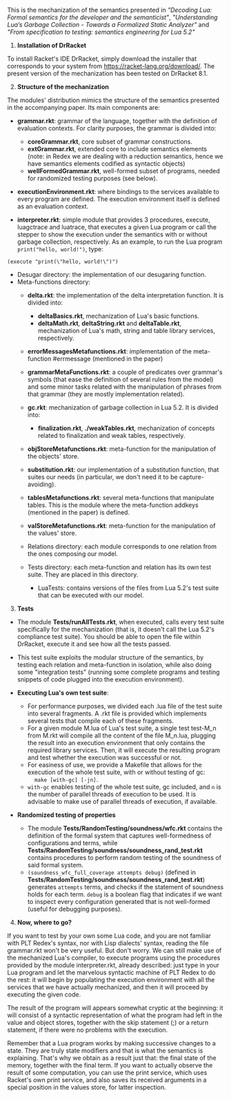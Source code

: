This is the mechanization of the semantics presented in *"Decoding Lua: Formal semantics for the developer and the semanticist"*, *"Understanding Lua’s Garbage Collection - Towards a Formalized Static Analyzer"* and *"From specification to testing: semantics engineering for Lua 5.2"*

1. **Installation of DrRacket**

To install Racket's IDE DrRacket, simply download the installer that corresponds to your system from https://racket-lang.org/download/. The present version of the mechanization has been tested on DrRacket 8.1.

2. **Structure of the mechanization**

The modules' distribution mimics the structure of the semantics presented in the accompanying paper. Its main components are:
* **grammar.rkt**: grammar of the language, together with the definition of evaluation contexts. For clarity purposes, the grammar is divided into:

    * **coreGrammar.rkt**, core subset of grammar constructions.    
    * **extGrammar.rkt**, extended core to include semantics elements (note: in Redex we are dealing with a reduction semantics, hence we have semantics elements codified as syntactic 
objects)    
    * **wellFormedGrammar.rkt**, well-formed subset of programs, needed for randomized testing purposes (see below).
    
* **executionEnvironment.rkt**: where bindings to the services available to every program are defined. The execution environment itself is defined as an evaluation context. 
* **interpreter.rkt**: simple module that provides 3 procedures, execute, luagctrace and luatrace, that executes a given Lua program or call the stepper to show the execution under the semantics with or without garbage collection, respectively. As an example, to run the Lua program `print("hello, world!")`, type:

```racket
(execute "print(\"hello, world!\")")
```

* Desugar directory: the implementation of our desugaring function. 
* Meta-functions directory:
	* **delta.rkt**: the implementation of the delta interpretation function. It is divided into:   
	
	   * **deltaBasics.rkt**, mechanization of Lua's basic functions.   
	   * **deltaMath.rkt**, **deltaString.rkt** and **deltaTable.rkt**, mechanization of Lua's math, string and table library services, respectively.
	    
	* **errorMessagesMetafunctions.rkt**: implementation of the meta-function #errmessage (mentioned in the paper)
	* **grammarMetaFunctions.rkt**: a couple of predicates over grammar's symbols (that ease the definition of several rules from the model) and some minor tasks related with the manipulation of phrases from that grammar (they are mostly implementation related).
	* **gc.rkt**: mechanization of garbage collection in Lua 5.2. It is divided into:   
	    
	    * **finalization.rkt**, **./weakTables.rkt**, mechanization of concepts related to finalization and weak tables, respectively.
	     
	* **objStoreMetafunctions.rkt**: meta-function for the manipulation of the objects' store.
	* **substitution.rkt**: our implementation of a substitution function, that suites our needs (in particular, we don't need it to be capture-avoiding).
	* **tablesMetafunctions.rkt**: several meta-functions that manipulate tables. This is the module where the meta-function addkeys (mentioned in the paper) is defined.
	* **valStoreMetafunctions.rkt**: meta-function for the manipulation of the values' store.
	* Relations directory: each module corresponds to one relation from the ones composing our model.
	* Tests directory: each meta-function and relation has its own test suite. They are placed in this directory.
		* LuaTests: contains versions of the files from Lua 5.2's test suite that can be executed with our model. 

3. **Tests**

* The module **Tests/runAllTests.rkt**, when executed, calls every test suite specifically for the mechanization (that is, it doesn't call the Lua 5.2's compliance test suite). You should be able to open the file within DrRacket, execute it and see how all the tests passed. 

* This test suite exploits the modular structure of the semantics, by testing each relation and meta-function in isolation, while also doing some "integration tests" (running some complete programs and testing snippets of code plugged into the execution environment). 

* **Executing Lua's own test suite**:    
     
     * For performance purposes, we divided each .lua file of the test suite into several fragments. A .rkt file is provided which implements several tests that compile each of these fragments.
     * For a given module M.lua of Lua's test suite, a single test test-M_n from M.rkt will compile all the content of the file M_n.lua, plugging the result into an execution environment that only contains the required library services. Then, it will execute the resulting program and test whether the execution was successful or not.
     * For easiness of use, we provide a Makefile that allows for the execution of the whole test suite, with or without testing of gc:         
        ```make [with-gc] [-jn]```.            
     * ```with-gc``` enables testing of the whole test suite, gc included, and ```n``` is the number of parallel threads of execution to be used. It is advisable to make use of parallel threads of execution, if available.
* **Randomized testing of properties**
    * The module **Tests/RandomTesting/soundness/wfc.rkt** contains the definition of the formal system that captures well-formedness of configurations and terms, while **Tests/RandomTesting/soundness/soundness_rand_test.rkt** contains procedures to perform random testing of the soundness of said formal system. 
    * ```(soundness_wfc_full_coverage attempts debug)``` (defined in  **Tests/RandomTesting/soundness/soundness_rand_test.rkt**) generates `attempts` terms, and checks if the statement of soundness holds for each term. ```debug``` is a boolean flag that indicates if we want to inspect every configuration generated that is not well-formed (useful for debugging purposes).  

4. **Now, where to go?**

If you want to test by your own some Lua code, and you are not familiar with PLT Redex's syntax, nor with Lisp dialects' syntax, reading the file grammar.rkt won't be very useful. But don't worry. We can still make use of the mechanized Lua's compiler, to execute programs using the procedures provided by the module interpreter.rkt, already described: just type in your Lua program and let the marvelous syntactic machine of PLT Redex to do the rest: it will begin by populating the execution environment with all the services that we have actually mechanized, and then it will proceed by executing the given code. 
	
The result of the program will appears somewhat cryptic at the beginning: it will consist of a syntactic representation of what the program had left in the value and object stores, together with the skip statement (;) or a return statement, if there were no problems with the execution. 

Remember that a Lua program works by making successive changes to a state. They are truly state modifiers and that is what the semantics is explaining. That's why we obtain as a result just that: the final state of the memory, together with the final term. If you want to actually observe the result of some computation, you can use the print service, which uses Racket's own print service, and also saves its received arguments in a special position in the values store, for latter inspection.
